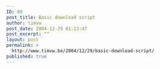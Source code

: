 ```yaml
---
ID: 89
post_title: Basic download script
author: timvw
post_date: 2004-12-29 01:13:47
post_excerpt: ""
layout: post
permalink: >
  http://www.timvw.be/2004/12/29/basic-download-script/
published: true
---
```

<code src="php/download.txt" lang="php"/>